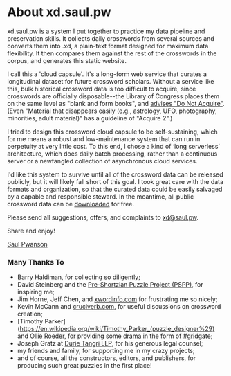# About xd.saul.pw

xd.saul.pw is a system I put together to practice my data pipeline and preservation skills.
It collects daily crosswords from several sources and converts them into .xd, a plain-text format designed for maximum data flexibility.
It then compares them against the rest of the crosswords in the corpus, and generates this static website.

I call this a 'cloud capsule'. It's a long-form web service that curates a longitudinal dataset for future crossword scholars.  Without a service like this, bulk historical crossword data is too difficult to acquire, since crosswords are officially disposable--the Library of Congress places them on the same level as "blank and form books", and [advises "Do Not Acquire"](https://www.loc.gov/library/reports/co_bpr/JIG-S/Selection_AppendixE_v2.pdf).
(Even "Material that disappears easily (e.g., astrology, UFO, photography, minorities, adult material)" has a guideline of "Acquire 2".)

I tried to design this crossword cloud capsule to be self-sustaining, which for me means a robust and low-maintenance system that can run in perpetuity at very little cost.
To this end, I chose a kind of ‘long serverless’ architecture, which does daily batch processing, rather than a continuous server or a newfangled collection of asynchronous cloud services.

I'd like this system to survive until all of the crossword data can be released publicly, but it will likely fall short of this goal.  I took great care with the data formats and organization, so that the curated data could be easily salvaged by a capable and responsible steward. In the meantime, all public crossword data can be [downloaded](/data#download) for free.

Please send all suggestions, offers, and complaints to [xd@saul.pw](mailto:xd@saul.pw).

Share and enjoy!

[Saul Pwanson](saul.pw)

### Many Thanks To

* Barry Haldiman, for collecting so diligently;
* David Steinberg and the [Pre-Shortzian Puzzle Project (PSPP)](www.preshortzianpuzzleproject.com), for inspiring me;
* Jim Horne, Jeff Chen, and [xwordinfo.com](xwordinfo.com) for frustrating me so nicely;
* Kevin McCann and [cruciverb.com](cruciverb.com), for useful discussions on crossword creation;
* [Timothy Parker](https://en.wikipedia.org/wiki/Timothy_Parker_(puzzle_designer%29) and [Ollie Roeder](http://fivethirtyeight.com/features/a-plagiarism-scandal-is-unfolding-in-the-crossword-world/), for providing some [drama]() in the form of [#gridgate](https://twitter.com/hashtag/gridgate);
* Joseph Gratz at [Durie Tangri LLP](durietangri.com), for his generous legal counsel;
* my friends and family, for supporting me in my crazy projects;
* and of course, all the constructors, editors, and publishers, for producing such great puzzles in the first place!

